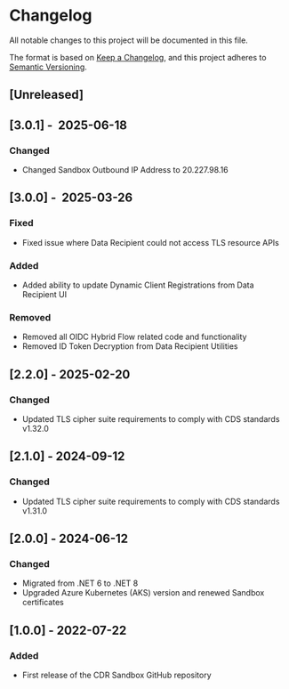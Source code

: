# Changelog
All notable changes to this project will be documented in this file.

The format is based on [Keep a Changelog](https://keepachangelog.com/en/1.1.0/),
and this project adheres to [Semantic Versioning](https://semver.org/spec/v2.0.0.html).

## [Unreleased]

## [3.0.1] -  2025-06-18
### Changed
- Changed Sandbox Outbound IP Address to 20.227.98.16

## [3.0.0] -  2025-03-26
### Fixed
- Fixed issue where Data Recipient could not access TLS resource APIs

### Added
- Added ability to update Dynamic Client Registrations from Data Recipient UI

### Removed
- Removed all OIDC Hybrid Flow related code and functionality
- Removed ID Token Decryption from Data Recipient Utilities

## [2.2.0] -  2025-02-20
### Changed
- Updated TLS cipher suite requirements to comply with CDS standards v1.32.0

## [2.1.0] -  2024-09-12
### Changed
- Updated TLS cipher suite requirements to comply with CDS standards v1.31.0

## [2.0.0] - 2024-06-12
### Changed
- Migrated from .NET 6 to .NET 8
- Upgraded Azure Kubernetes (AKS) version and renewed Sandbox certificates

## [1.0.0] - 2022-07-22
### Added
- First release of the CDR Sandbox GitHub repository
